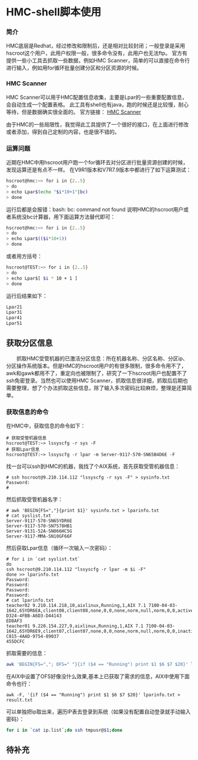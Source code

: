 # HMC-shell脚本使用
### 简介
HMC底层是Redhat，经过修改和限制后，还是相对比较封闭；一般登录是采用hscroot这个用户，此用户权限一般，很多命令没有，此用户也无法ftp。
官方有提供一些小工具去抓取一些数据，例如HMC Scanner，简单的可以直接在命令行进行输入，例如用for循环批量创建分区和分区资源的时候。
### HMC Scanner
HMC Scanner可以用于HMC配置信息收集，主要是Lpar的一些重要配置信息，会自动生成一个配置表格。
此工具有shell也有java，跑的时候还是比较慢，耐心等待，但是数据确实很全面的。
官方链接：
[HMC Scanner](https://www.ibm.com/support/pages/node/1117515?mhsrc=ibmsearch_a&mhq=HMC%20scanner)

由于HMC的一些局限性，我觉得此工具提供了一个很好的接口，在上面进行修改或者添加，得到自己定制的内容，也是很不错的。
### 运算问题
近期在HMC中用hscroot用户跑一个for循环去对分区进行批量资源创建的时候，发现运算还是有点不一样。
在V9R1版本和V7R7.9版本中都进行了如下运算测试：
```sh
hscroot@hmc:~> for i in {2..5}
> do
> echo Lpar$(echo "$i*10+1"|bc)
> done
```
运行后都是会报错：bash: bc: command not found
说明HMC的hscroot用户或者系统没bc计算器，用下面运算方法替代即可：
```sh
hscroot@hmc:~> for i in {2..5}
> do
> echo Lpar$(($i*10+1))
> done
```
或者用方括号：
```sh
hscroot@TEST:~> for i in {2..5}
> do
> echo Lpar$[ $i * 10 + 1 ]
> done
```
运行后结果如下：
```sh
Lpar21
Lpar31
Lpar41
Lpar51
```
## 获取分区信息
&#8195;&#8195;抓取HMC受管机器的已激活分区信息：所在机器名称、分区名称、分区ip、分区操作系统版本。但是HMC的hscroot用户的有很多限制，很多命令用不了，awk和gawk都用不了，重定向也被限制了，研究了一下hscroot用户也配置不了ssh免密登录。当然也可以使用HMC Scanner，抓取信息很详细，抓取后后期也需要整理，想了个办法抓取这些信息，除了输入多次密码比较麻烦，整理是还算简单。
### 获取信息的命令
在HMC中，获取信息的命令如下：
```shell
# 获取受管机器信息
hscroot@TEST:~> lssyscfg -r sys -F
# 获取Lpar信息
hscroot@TEST:~> lssyscfg -r lpar -m Server-9117-570-SN65B4D6E -F
```
找一台可以ssh到HMC的机器，我找了个AIX系统，首先获取受管机器信息：
```
# ssh hscroot@9.210.114.112 "lssyscfg -r sys -F" > sysinfo.txt
Password: 
#
```
然后抓取受管机器名字：
```
# awk 'BEGIN{FS=","}{print $1}' sysinfo.txt > lparinfo.txt
# cat syslist.txt
Server-9117-570-SN65YDR6E
Server-9117-570-SN7578HB1
Server-9131-52A-SN066HC5G
Server-9117-MMA-SN10GF66F
```
然后获取Lpar信息（循环一次输入一次密码）：
```
# for i in `cat syslist.txt`
do 
ssh hscroot@9.210.114.112 "lssyscfg -r lpar -m $i -F"
done >> lparinfo.txt
Password: 
Password: 
Password: 
Password: 
# cat lparinfo.txt
teacher02 9.210.114.218,10,aixlinux,Running,1,AIX 7.1 7100-04-03-1642,65YDR6EA,client08,client08,none,0,0,none,norm,null,norm,0,0,active,9.210.114.218,1,1,1,1,0,08A64825-D324-4FBB-A6D3-D44143
ED8AF3
teacher01 9.220.154.227,9,aixlinux,Running,1,AIX 7.1 7100-04-03-1642,65YDR6E9,client07,client07,none,0,0,none,norm,null,norm,0,0,inactive,9.220.154.227,0,0,0,0,1,3E8A72FB-C815-4AAD-9754-89037
455DCFC
```
抓取需要的信息：
```sh
awk 'BEGIN{FS=","; OFS=" "}{if ($4 == "Running") print $1 $6 $7 $20}' lparinfo.txt > result.txt
```
在AIX中设置了OFS好像没什么效果,基本上已获取了需求的信息，AIX中使用下面命令也行：
```
awk -F, '{if ($4 == "Running") print $1 $6 $7 $20}' lparinfo.txt > result.txt
```
可以单独把ip取出来，遍历IP表去登录到系统（如果没有配置自动登录就手动输入密码）：
```sh
for i in `cat ip.list`;do ssh tmpusr@$1;done
```
## 待补充
